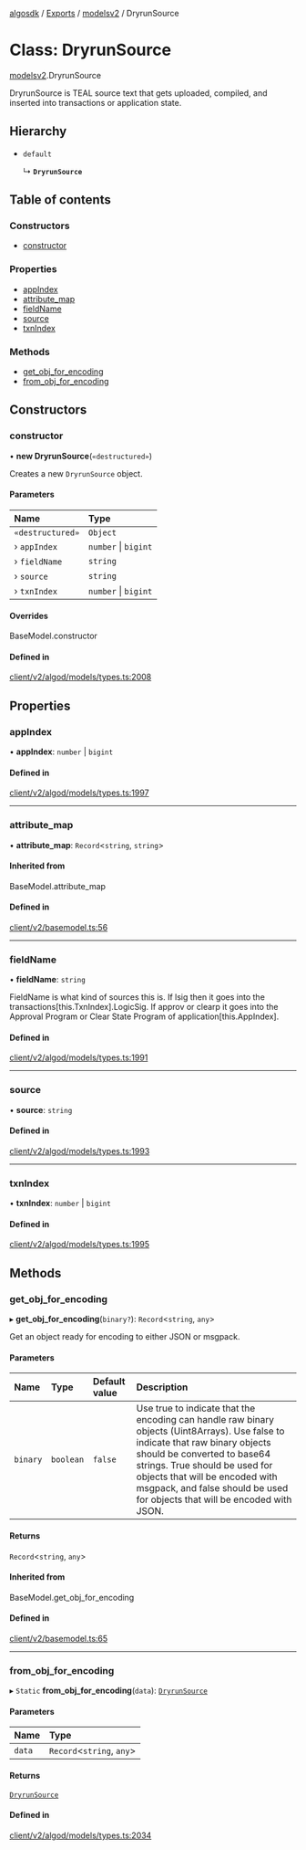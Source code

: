 [algosdk](../README.md) / [Exports](../modules.md) / [modelsv2](../modules/modelsv2.md) / DryrunSource

# Class: DryrunSource

[modelsv2](../modules/modelsv2.md).DryrunSource

DryrunSource is TEAL source text that gets uploaded, compiled, and inserted into
transactions or application state.

## Hierarchy

- `default`

  ↳ **`DryrunSource`**

## Table of contents

### Constructors

- [constructor](modelsv2.DryrunSource.md#constructor)

### Properties

- [appIndex](modelsv2.DryrunSource.md#appindex)
- [attribute\_map](modelsv2.DryrunSource.md#attribute_map)
- [fieldName](modelsv2.DryrunSource.md#fieldname)
- [source](modelsv2.DryrunSource.md#source)
- [txnIndex](modelsv2.DryrunSource.md#txnindex)

### Methods

- [get\_obj\_for\_encoding](modelsv2.DryrunSource.md#get_obj_for_encoding)
- [from\_obj\_for\_encoding](modelsv2.DryrunSource.md#from_obj_for_encoding)

## Constructors

### constructor

• **new DryrunSource**(`«destructured»`)

Creates a new `DryrunSource` object.

#### Parameters

| Name | Type |
| :------ | :------ |
| `«destructured»` | `Object` |
| › `appIndex` | `number` \| `bigint` |
| › `fieldName` | `string` |
| › `source` | `string` |
| › `txnIndex` | `number` \| `bigint` |

#### Overrides

BaseModel.constructor

#### Defined in

[client/v2/algod/models/types.ts:2008](https://github.com/algorand/js-algorand-sdk/blob/13a5d73/src/client/v2/algod/models/types.ts#L2008)

## Properties

### appIndex

• **appIndex**: `number` \| `bigint`

#### Defined in

[client/v2/algod/models/types.ts:1997](https://github.com/algorand/js-algorand-sdk/blob/13a5d73/src/client/v2/algod/models/types.ts#L1997)

___

### attribute\_map

• **attribute\_map**: `Record`<`string`, `string`\>

#### Inherited from

BaseModel.attribute\_map

#### Defined in

[client/v2/basemodel.ts:56](https://github.com/algorand/js-algorand-sdk/blob/13a5d73/src/client/v2/basemodel.ts#L56)

___

### fieldName

• **fieldName**: `string`

FieldName is what kind of sources this is. If lsig then it goes into the
transactions[this.TxnIndex].LogicSig. If approv or clearp it goes into the
Approval Program or Clear State Program of application[this.AppIndex].

#### Defined in

[client/v2/algod/models/types.ts:1991](https://github.com/algorand/js-algorand-sdk/blob/13a5d73/src/client/v2/algod/models/types.ts#L1991)

___

### source

• **source**: `string`

#### Defined in

[client/v2/algod/models/types.ts:1993](https://github.com/algorand/js-algorand-sdk/blob/13a5d73/src/client/v2/algod/models/types.ts#L1993)

___

### txnIndex

• **txnIndex**: `number` \| `bigint`

#### Defined in

[client/v2/algod/models/types.ts:1995](https://github.com/algorand/js-algorand-sdk/blob/13a5d73/src/client/v2/algod/models/types.ts#L1995)

## Methods

### get\_obj\_for\_encoding

▸ **get_obj_for_encoding**(`binary?`): `Record`<`string`, `any`\>

Get an object ready for encoding to either JSON or msgpack.

#### Parameters

| Name | Type | Default value | Description |
| :------ | :------ | :------ | :------ |
| `binary` | `boolean` | `false` | Use true to indicate that the encoding can handle raw binary objects (Uint8Arrays). Use false to indicate that raw binary objects should be converted to base64 strings. True should be used for objects that will be encoded with msgpack, and false should be used for objects that will be encoded with JSON. |

#### Returns

`Record`<`string`, `any`\>

#### Inherited from

BaseModel.get\_obj\_for\_encoding

#### Defined in

[client/v2/basemodel.ts:65](https://github.com/algorand/js-algorand-sdk/blob/13a5d73/src/client/v2/basemodel.ts#L65)

___

### from\_obj\_for\_encoding

▸ `Static` **from_obj_for_encoding**(`data`): [`DryrunSource`](modelsv2.DryrunSource.md)

#### Parameters

| Name | Type |
| :------ | :------ |
| `data` | `Record`<`string`, `any`\> |

#### Returns

[`DryrunSource`](modelsv2.DryrunSource.md)

#### Defined in

[client/v2/algod/models/types.ts:2034](https://github.com/algorand/js-algorand-sdk/blob/13a5d73/src/client/v2/algod/models/types.ts#L2034)
